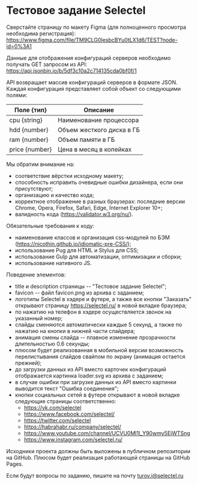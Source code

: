 # Тестовое задание Selectel

Сверстайте страницу по макету Figma (для полноценного просмотра необходима регистрация):
https://www.figma.com/file/TM9CLG0IesbcBYu0tLX1d6/TEST?node-id=0%3A1

Данные для отображения конфигураций серверов необходимо получать GET запросом из API:
https://api.jsonbin.io/b/5df3c10a2c714135cda0bf0f/1

API возвращает массив конфигураций серверов в формате JSON. Каждая конфигурация представляет собой объект со следующими полями:

| Поле {тип}      | Описание                  |
|-----------------|---------------------------|
| cpu {string}    | Наименование процессора   |
| hdd {number}    | Объем жесткого диска в ГБ |
| ram {number}    | Объем памяти в ГБ         |
| price {number}  | Цена в месяц в копейках   |

Мы обратим внимание на:

* соответствие вёрстки исходному макету;
* способность исправить очевидные ошибки дизайнера, если они присутствуют;
* организацию и качество кода;
* корректное отображение в разных браузерах: последние версии Chrome, Opera, Firefox, Safari, Edge, Internet Explorer 10+;
* валидность кода (https://validator.w3.org/nu/).

Обязательные требования к коду:

* наименование классов и организация css-модулей по БЭМ (https://nicothin.github.io/idiomatic-pre-CSS/);
* использование Pug для HTML и Stylus для CSS;
* использование Gulp для автоматизации, оптимизации и сборки;
* использование нативного JS.

Поведение элементов:

* title и description страницы -- "Тестовое задание Selectel";
* favicon -- файл favicon.png из архива с заданием;
* логотипы Selectel в хэдере и футере, а также все кнопки "Заказать" открывают страницу https://selectel.ru/ в новой вкладке браузера;
* по нажатию на телефон в хэдере осуществляется звонок на указанный номер;
* слайды сменяются автоматически каждые 5 секунд, а также по нажатию на кнопки в нижней части слайдера;
* анимация смены слайда -- плавное изменение прозрачности длительностью 0.6 секунды;
* плюсом будет реализованная в мобильной версии возможность перелистывания слайдов свайпом по экрану (анимация остается прежней);
* до загрузки данных из API вместо карточек конфигураций отображается картинка loader.svg из архива с заданием;
* в случае ошибки при загрузке данных из API вместо картинки выводится текст "Ошибка соединения";
* кнопки социальных сетей в футере открывают в новой вкладке следующие страницы соответственно:
  * https://vk.com/selectel
  * https://www.facebook.com/selectel/
  * https://twitter.com/selectel
  * https://habrahabr.ru/company/selectel/
  * https://www.youtube.com/channel/UCVU0Ml1l_Y90wmy5EjWTSng
  * https://www.instagram.com/selectel.ru/

Исходники проекта должны быть выложены в публичном репозитории на GitHub. Плюсом будет реализация работающей страницы на GitHub Pages.

Если будут вопросы по заданию, пишите на почту turov.i@selectel.ru
